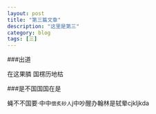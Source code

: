 ```yaml
---
layout: post
title: "第三篇文章"
description: "这里是第三"
category: blog
tags: [三]
---
```

###出道

在这果膦 国楞历地枯

###是不国国国在是

蝇不不国要·中中`偿炙砂人`j中吵醒办翰林是轼晕cjkljkda
